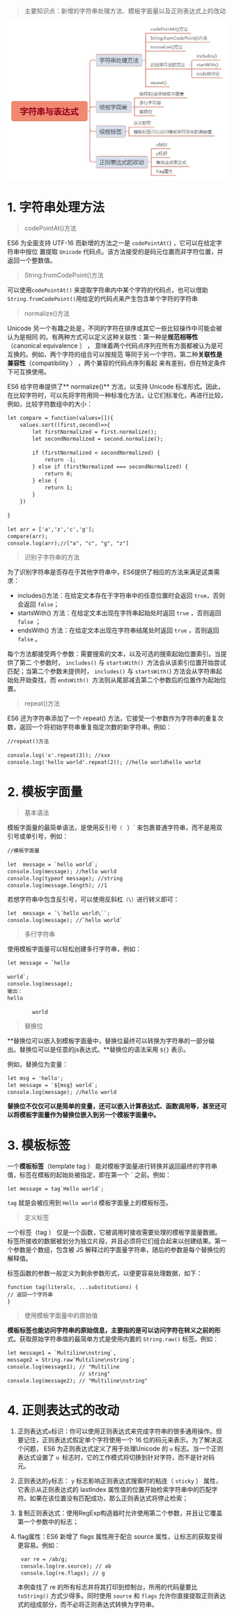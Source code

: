 > 主要知识点：新增的字符串处理方法、模板字面量以及正则表达式上的改动

![迭代器与生成器的知识点](https://github.com/CL0610/ES6-learning/blob/master/2.字符串与正则表达式/字符串与正则表达式.png)



# 1. 字符串处理方法 #

> codePointAt()方法

ES6 为全面支持 UTF-16 而新增的方法之一是 `codePointAt(`) ，它可以在给定字符串中按位
置提取 `Unicode` 代码点。该方法接受的是码元位置而非字符位置，并返回一个整数值。


> String.fromCodePoint()方法

可以使用`codePointAt()` 来提取字符串内中某个字符的代码点，也可以借助 `String.fromCodePoint()`用给定的代码点来产生包含单个字符的字符串

> normalize()方法

Unicode 另一个有趣之处是，不同的字符在排序或其它一些比较操作中可能会被认为是相同
的。有两种方式可以定义这种关联性：第一种是**规范相等性**（canonical equivalence ） ，
意味着两个代码点序列在所有方面都被认为是可互换的。例如，两个字符的组合可以按规范
等同于另一个字符。第二种**关联性是兼容性**（compatibility ） ，两个兼容的代码点序列看起
来有差别，但在特定条件下可互换使用。

ES6 给字符串提供了** normalize()** 方法，以支持 Unicode 标准形式。因此，在比较字符时，可以先将字符用同一种标准化方法，让它们标准化，再进行比较，例如，比较字符数组中的大小：


	let compare = function(values=[]){
		values.sort((first,second)=>{
			let firstNormalized = first.normalize();
			let secondNormalized = second.normalize();
	
			if (firstNormalized < secondNormalized) {
				return -1;
			} else if (firstNormalized === secondNormalized) {
				return 0;
			} else {
				return 1;
			}
		})
	
	}
	
	let arr = ['a','z','c','g'];
	compare(arr);
	console.log(arr);//["a", "c", "g", "z"]


> 识别子字符串的方法

为了识别字符串是否存在于其他字符串中，ES6提供了相应的方法来满足这类需求：



- includes()方法：在给定文本存在于字符串中的任意位置时会返回 `true`，否则会返回 `false`；
- startsWith() 方法：在给定文本出现在字符串起始处时返回 `true` ，否则返回 `false` ；
- endsWith() 方法：在给定文本出现在字符串结尾处时返回 `true` ，否则返回 `false` 。


每个方法都接受两个参数：需要搜索的文本，以及可选的搜索起始位置索引。当提供了第二
个参数时， `includes()` 与 `startsWith() `方法会从该索引位置开始尝试匹配；当第二个参数未提供时， `includes()` 与 `startsWith(`) 方法会从字符串起始处开始查找，而 `endsWith() `方法则从尾部减去第二个参数后的位置作为起始位置。



> repeat()方法

ES6 还为字符串添加了一个 repeat() 方法，它接受一个参数作为字符串的重复次数，返回一个将初始字符串重复指定次数的新字符串。例如：

	//repeat()方法
	
	console.log('x'.repeat(3)); //xxx
	console.log('hello world'.repeat(2)); //hello worldhello world

# 2. 模板字面量 #

> 基本语法

模板字面量的最简单语法，是使用反引号`（ ` ）` 来包裹普通字符串，而不是用双引号或单引号，例如：

	//模板字面量
	
	let  message = `hello world`;
	console.log(message); //hello world
	console.log(typeof message); //string
	console.log(message.length); //1

若想字符串中包含反引号，可以使用反斜杠`（\）`进行转义即可：

	let  message = `\`hello world\``;
	console.log(message); //`hello world`


> 多行字符串

使用模板字面量可以轻松创建多行字符串，例如：

	let message = `hello
	
	world`;
	console.log(message);
	输出：
	hello
	
			world


> 替换位

**替换位可以嵌入到模板字面量中，替换位最终可以转换为字符串的一部分输出。替换位可以是任意的js表达式。**替换位的语法采用 `${}` 表示。

例如，替换位为变量：

	let msg = 'hello';
	let message = `${msg} world`;
	console.log(message); //hello world

**替换位不仅仅可以是简单的变量，还可以嵌入计算表达式、函数调用等，甚至还可以将模板字面量作为替换位嵌入到另一个模板字面量中。**


# 3. 模板标签 #

一个**模板标签**（template tag ） 能对模板字面量进行转换并返回最终的字符串值，标签在模板的起始处被指定，即在第一个 ` 之前。例如：

	let message = tag`Hello world`;

 `tag` 就是会被应用到 `Hello world` 模板字面量上的模板标签。

> 定义标签

一个标签（tag ） 仅是一个函数，它被调用时接收需要处理的模板字面量数据。标签所接收的数据被划分为独立片段，并且必须将它们组合起来以创建结果。第一个参数是个数组，包含被 JS 解释过的字面量字符串，随后的参数是每个替换位的解释值。

标签函数的参数一般定义为剩余参数形式，以便更容易处理数据，如下：

	function tag(literals, ...substitutions) {
	// 返回一个字符串
	}


> 使用模板字面量中的原始值

**模板标签也能访问字符串的原始信息，主要指的是可以访问字符在转义之前的形**式。获取原始字符串值的最简单方式是使用内置的 `String.raw()` 标签。例如：

	let message1 = `Multiline\nstring`,
	message2 = String.raw`Multiline\nstring`;
	console.log(message1); // "Multiline
						   // string"
	console.log(message2); // "Multiline\nstring"

# 4. 正则表达式的改动 #

1. 正则表达式`u`标识：你可以使用正则表达式来完成字符串的很多通用操作。但要记住，正则表达式假定单个字符使用一个 16 位的码元来表示。为了解决这个问题， ES6 为正则表达式定义了用于处理Unicode 的 `u` 标志。当一个正则表达式设置了 `u `标志时，它的工作模式将切换到针对字符，而不是针对码元。
2. 正则表达的`y`标志： `y` 标志影响正则表达式搜索时的粘连（ `sticky` ） 属性，它表示从正则表达式的 lastIndex 属性值的位置开始检索字符串中的匹配字符。如果在该位置没有匹配成功，那么正则表达式将停止检索；
3. 复制正则表达式：使用RegExp构造器时允许使用第二个参数，并且让它覆盖第一个参数中的标志；
4. flag属性：ES6 新增了 flags 属性用于配合 source 属性，让标志的获取变得更容易。例如：

		var re = /ab/g;
		console.log(re.source); // ab
		console.log(re.flags); // g

	本例查找了 re 的所有标志并将其打印到控制台，所用的代码量要比 `toString()` 方式少得多。同时使用 `source` 和 `flags` 允许你直接提取正则表达式的组成部分，而不必将正则表达式转换为字符串。